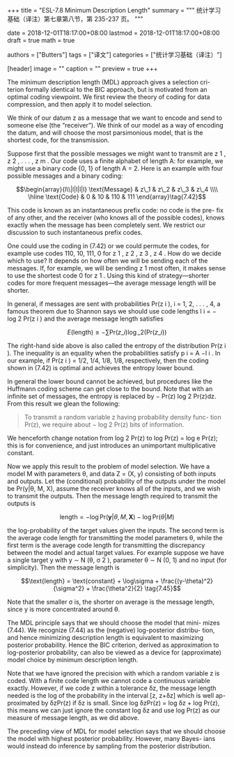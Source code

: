 +++
title = "ESL-7.8 Minimum Description Length"
summary = """
统计学习基础（译注）第七章第八节，第 235-237 页。
"""

date = 2018-12-01T18:17:00+08:00
lastmod = 2018-12-01T18:17:00+08:00
draft = true 
math = true

authors = ["Butters"]
tags = ["译文"]
categories = ["统计学习基础（译注）"]

[header]
image = ""
caption = ""
preview = true
+++

The minimum description length (MDL) approach gives a selection cri-
terion formally identical to the BIC approach, but is motivated from an
optimal coding viewpoint. We first review the theory of coding for data
compression, and then apply it to model selection.

We think of our datum z as a message that we want to encode and
send to someone else (the “receiver”). We think of our model as a way of
encoding the datum, and will choose the most parsimonious model, that is
the shortest code, for the transmission.

Suppose first that the possible messages we might want to transmit are
z 1 , z 2 , . . . , z m . Our code uses a finite alphabet of length A: for example, we
might use a binary code {0, 1} of length A = 2. Here is an example with
four possible messages and a binary coding:

$$\begin{array}{l\\|l|l|l|l}
\text{Message} & z\_1 & z\_2 & z\_3 & z\_4
\\\\ \hline \text{Code} & 0 & 10 & 110 & 111
\end{array}\tag{7.42}$$

This code is known as an instantaneous prefix code: no code is the pre-
fix of any other, and the receiver (who knows all of the possible codes),
knows exactly when the message has been completely sent. We restrict our
discussion to such instantaneous prefix codes.

One could use the coding in (7.42) or we could permute the codes, for
example use codes 110, 10, 111, 0 for z 1 , z 2 , z 3 , z 4 . How do we decide which
to use? It depends on how often we will be sending each of the messages.
If, for example, we will be sending z 1 most often, it makes sense to use the
shortest code 0 for z 1 . Using this kind of strategy—shorter codes for more
frequent messages—the average message length will be shorter.

In general, if messages are sent with probabilities Pr(z i ), i = 1, 2, . . . , 4,
a famous theorem due to Shannon says we should use code lengths l i =
− log 2 Pr(z i ) and the average message length satisfies

$$E(\text{length}) \geq - \sum \text{Pr}(z\_i) \log\_2(\text{Pr}(z\_i))
\tag{7.43}$$

The right-hand side above is also called the entropy of the distribution
Pr(z i ). The inequality is an equality when the probabilities satisfy p i =
A −l i . In our example, if Pr(z i ) = 1/2, 1/4, 1/8, 1/8, respectively, then the
coding shown in (7.42) is optimal and achieves the entropy lower bound.

In general the lower bound cannot be achieved, but procedures like the
Huffmann coding scheme can get close to the bound. Note that with an
infinite set of messages, the entropy is replaced by − Pr(z) log 2 Pr(z)dz.
From this result we glean the following:

> To transmit a random variable z having probability density func-
> tion Pr(z), we require about − log 2 Pr(z) bits of information.

We henceforth change notation from log 2 Pr(z) to log Pr(z) = log e Pr(z);
this is for convenience, and just introduces an unimportant multiplicative
constant.

Now we apply this result to the problem of model selection. We have
a model M with parameters θ, and data Z = (X, y) consisting of both
inputs and outputs. Let the (conditional) probability of the outputs under
the model be Pr(y|θ, M, X), assume the receiver knows all of the inputs,
and we wish to transmit the outputs. Then the message length required to
transmit the outputs is

$$\text{length} = -\log\text{Pr}(\mathbf{y} | \theta, M, \mathbf{X}) -
\log\text{Pr}(\theta|M) \tag{7.44}$$

the log-probability of the target values given the inputs. The second term
is the average code length for transmitting the model parameters θ, while
the first term is the average code length for transmitting the discrepancy
between the model and actual target values. For example suppose we have
a single target y with y ∼ N (θ, σ 2 ), parameter θ ∼ N (0, 1) and no input
(for simplicity). Then the message length is

$$\text{length} = \text{constant} + \log\sigma +
\frac{(y-\theta)^2}{\sigma^2} + \frac{\theta^2}{2} \tag{7.45}$$

Note that the smaller σ is, the shorter on average is the message length,
since y is more concentrated around θ.

The MDL principle says that we should choose the model that mini-
mizes (7.44). We recognize (7.44) as the (negative) log-posterior distribu-
tion, and hence minimizing description length is equivalent to maximizing
posterior probability. Hence the BIC criterion, derived as approximation to
log-posterior probability, can also be viewed as a device for (approximate)
model choice by minimum description length.

Note that we have ignored the precision with which a random variable
z is coded. With a finite code length we cannot code a continuous variable
exactly. However, if we code z within a tolerance δz, the message length
needed is the log of the probability in the interval [z, z+δz] which is well ap-
proximated by δzPr(z) if δz is small. Since log δzPr(z) = log δz + log Pr(z),
this means we can just ignore the constant log δz and use log Pr(z) as our
measure of message length, as we did above.

The preceding view of MDL for model selection says that we should
choose the model with highest posterior probability. However, many Bayes-
ians would instead do inference by sampling from the posterior distribution.
